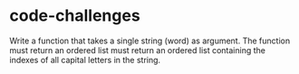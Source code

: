 # code-challenges
Write a function that takes a single string (word) as argument. The function must return an ordered list 
must return an ordered list containing the indexes of all capital letters in the string.
